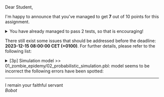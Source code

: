 Dear Student,

I'm happy to announce that you've managed to get **7** out of 10 points for this assignment.
<details><summary>You have already managed to pass 2 tests, so that is encouraging!</summary>&emsp;☑&nbsp;[4p]&nbsp;Escape&nbsp;route<br>&emsp;☑&nbsp;[3p]&nbsp;Relational&nbsp;model</details>

There still exist some issues that should be addressed before the deadline: **2023-12-15 08:00:00 CET (+0100)**. For further details, please refer to the following list:

<details><summary>[3p] Simulation model &gt;&gt; 01_zombie_epidemy/02_probabilistic_simulation.pbl: model seems to be incorrect the following errors have been spotted:</summary>&nbsp;&nbsp;-&nbsp;given&nbsp;evidence:&nbsp;01_zombie_epidemy/evidence.evi,&nbsp;got&nbsp;erronoeus&nbsp;output&nbsp;when&nbsp;trying&nbsp;to&nbsp;inference&nbsp;on&nbsp;files:&nbsp;01_zombie_epidemy/02_probabilistic_simulation.pbl,&nbsp;01_zombie_epidemy/02_query.que,&nbsp;01_zombie_epidemy/evidence.evi:<br>UnknownClause:&nbsp;No&nbsp;clauses&nbsp;found&nbsp;for&nbsp;'initially_infected/1'.</details>

-----------
I remain your faithful servant\
_Bobot_